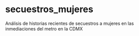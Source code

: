 # secuestros_mujeres
Análisis de historias recientes de secuestros a mujeres en las inmediaciones del metro en la CDMX
